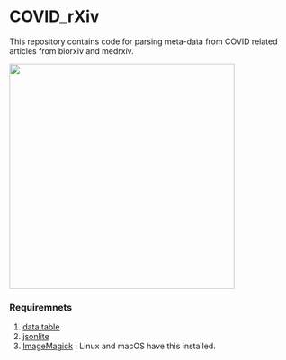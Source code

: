 # COVID_rXiv

This repository contains code for parsing meta-data from COVID related articles from biorxiv and medrxiv.

<p align="left">
<img src="covid_rxiv.gif" height="400">
</p>

### Requiremnets

1. [data.table](https://github.com/Rdatatable/data.table)
2. [jsonlite](https://cran.r-project.org/web/packages/jsonlite/index.html)
3. [ImageMagick](https://imagemagick.org/index.php) : Linux and macOS have this installed.
